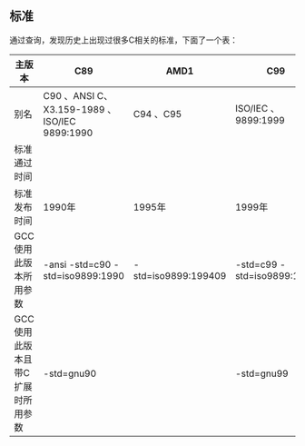 ## 标准

通过查询，发现历史上出现过很多C相关的标准，下面了一个表：

| 主版本                           | C89                                            | AMD1                | C99                        | C11                        |
| -------------------------------- | ---------------------------------------------- | ------------------- | -------------------------- | -------------------------- |
| 别名                             | C90 、ANSI C、 X3.159-1989 、ISO/IEC 9899:1990 | C94 、C95           | ISO/IEC 、9899:1999        | ISO/IEC 、9899:2011        |
| 标准通过时间                     |                                                |                     |                            |                            |
| 标准发布时间                     | 1990年                                         | 1995年              | 1999年                     | 2011年                     |
| GCC使用此版本所用参数            | -ansi -std=c90 -std=iso9899:1990               | -std=iso9899:199409 | -std=c99 -std=iso9899:1999 | -std=c11 -std=iso9899:2011 |
| GCC使用此版本且带C扩展时所用参数 | -std=gnu90                                     |                     | -std=gnu99                 | -std=gnu11                 |